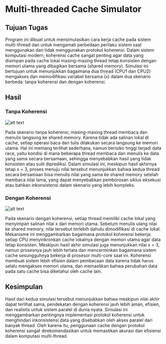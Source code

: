 # Multi-threaded Cache Simulator

## Tujuan Tugas

Program ini dibuat untuk mensimulasikan cara kerja cache pada sistem multi-thread dan untuk mengamati perbedaan perilaku sistem saat menggunakan dan tidak menggunakan protokol koherensi. Dalam sistem komputasi modern, koherensi cache sangat penting agar data yang disimpan pada cache lokal masing-masing thread tetap konsisten dengan memori utama yang dibagikan bersama (shared memory). Simulasi ini bertujuan untuk menunjukkan bagaimana dua thread (CPU1 dan CPU2) mengakses dan memodifikasi variabel bersama (x) dalam dua skenario berbeda: tanpa koherensi dan dengan koherensi.


## Hasil

### Tanpa Koherensi

![alt text](tanpa_koherensi.png)

Pada skenario tanpa koherensi, masing-masing thread membaca dan menulis langsung ke shared memory. Karena tidak ada salinan lokal di cache, setiap operasi baca dan tulis dilakukan secara langsung ke memori utama. Hal ini memang terlihat sederhana, namun berisiko tinggi terjadi data race, yaitu kondisi di mana beberapa thread membaca dan menulis ke data yang sama secara bersamaan, sehingga menyebabkan hasil yang tidak konsisten atau sulit diprediksi. Dalam simulasi ini, meskipun hasil akhirnya tetap x = 3, proses menuju nilai tersebut menunjukkan bahwa kedua thread secara bersamaan bisa menulis nilai yang sama ke shared memory setelah membaca nilai lama, yang dapat menyebabkan pemborosan siklus eksekusi atau bahkan inkonsistensi dalam skenario yang lebih kompleks.

### Dengan Koherensi

![alt text](dengan_koherensi-1.png)

Pada skenario dengan koherensi, setiap thread memiliki cache lokal yang menyimpan salinan nilai x dari memori utama. Sebelum menulis ulang nilai ke shared memory, nilai tersebut terlebih dahulu dimodifikasi di cache lokal. Mekanisme ini menggambarkan bagaimana protokol koherensi bekerja: setiap CPU menyinkronkan cache lokalnya dengan memori utama agar data tetap konsisten. Meskipun hasil akhir simulasi juga menunjukkan nilai x = 3, namun prosesnya jauh lebih tertata dan mencerminkan bagaimana sistem cache sesungguhnya bekerja di prosesor multi-core saat ini. Koherensi membuat sistem lebih efisien dalam pembacaan data karena tidak harus selalu mengakses memori utama, dan memastikan bahwa perubahan data pada satu cache bisa diketahui oleh cache lain.


## Kesimpulan

Hasil dari kedua simulasi tersebut menunjukkan bahwa meskipun nilai akhir dapat terlihat sama, pendekatan dengan koherensi jauh lebih aman, efisien, dan realistis untuk sistem paralel di dunia nyata. Simulasi ini menggambarkan pentingnya implementasi protokol koherensi untuk menghindari inkonsistensi data yang disebabkan oleh akses paralel dari banyak thread. Oleh karena itu, penggunaan cache dengan protokol koherensi sangat direkomendasikan untuk memastikan akurasi dan efisiensi dalam komputasi multi-thread.

